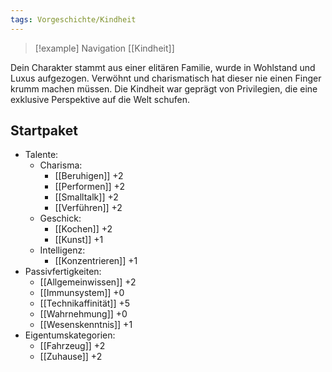 ```yaml
---
tags: Vorgeschichte/Kindheit
---
```

> [!example] Navigation 
>  [[Kindheit]]

Dein Charakter stammt aus einer elitären Familie, wurde in Wohlstand und Luxus aufgezogen. Verwöhnt und charismatisch hat dieser nie einen Finger krumm machen müssen. Die Kindheit war geprägt von Privilegien, die eine exklusive Perspektive auf die Welt schufen.


## Startpaket
- Talente:
	- Charisma:
		- [[Beruhigen]] +2
		- [[Performen]] +2
		- [[Smalltalk]] +2
		- [[Verführen]] +2
	- Geschick:
		- [[Kochen]] +2
		- [[Kunst]] +1
	- Intelligenz:
		- [[Konzentrieren]] +1
- Passivfertigkeiten:
	- [[Allgemeinwissen]] +2
	- [[Immunsystem]] +0
	- [[Technikaffinität]] +5
	- [[Wahrnehmung]] +0
	- [[Wesenskenntnis]] +1
- Eigentumskategorien:
	- [[Fahrzeug]] +2
	- [[Zuhause]] +2